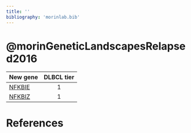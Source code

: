 ```yaml
---
title: ''
bibliography: 'morinlab.bib'
---
```


# @morinGeneticLandscapesRelapsed2016
|New gene|DLBCL tier|
|:-|:-:|
|[NFKBIE](NFKBIE)|1 |
|[NFKBIZ](NFKBIZ)|1 |

# References

